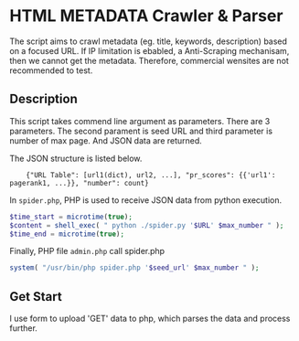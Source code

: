 # HTML METADATA Crawler & Parser
The script aims to crawl metadata (eg. title, keywords, description) based on a focused URL. If IP limitation is ebabled, a Anti-Scraping mechanisam, then we cannot get the metadata. Therefore, commercial wensites are not recommended to test.


## Description
This script takes commend line argument as parameters. There are 3 parameters. The second parament is seed URL and third parameter is number of max page. And JSON data are returned. <br>

The JSON structure is listed below.<br>
```
    {"URL Table": [url1(dict), url2, ...], "pr_scores": {{'url1': pagerank1, ...}}, "number": count}
```

In `spider.php`, PHP is used to receive JSON data from python execution.<br>
```php
$time_start = microtime(true);
$content = shell_exec( " python ./spider.py '$URL' $max_number " );
$time_end = microtime(true);
```

Finally, PHP file `admin.php` call spider.php
```PHP
system( "/usr/bin/php spider.php '$seed_url' $max_number " );
```

## Get Start
I use form to upload 'GET' data to php, which parses the data and process further.<br />
